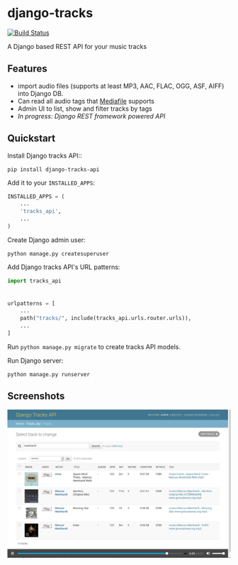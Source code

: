 # django-tracks

[![Build Status](https://travis-ci.com/ifischer/django-tracks-api.svg?branch=develop)](https://travis-ci.com/ifischer/django-tracks-api)

A Django based REST API for your music tracks

Features
--------

* import audio files (supports at least MP3, AAC, FLAC, OGG, ASF, AIFF) into Django DB.
* Can read all audio tags that [Mediafile](https://github.com/beetbox/mediafile) supports 
* Admin UI to list, show and filter tracks by tags
* *In progress: Django REST framework powered API*

Quickstart
----------

Install Django tracks API::

```shell script
pip install django-tracks-api
```

Add it to your `INSTALLED_APPS`:

```python
INSTALLED_APPS = (
    ...
    'tracks_api',
    ...
)
```

Create Django admin user:

```shell script
python manage.py createsuperuser
```

Add Django tracks API's URL patterns:

```python
import tracks_api


urlpatterns = [
    ...
    path("tracks/", include(tracks_api.urls.router.urls)),
    ...
]
```
Run `python manage.py migrate` to create tracks API models.

Run Django server:

```shell script
python manage.py runserver
```

Screenshots
-----------

![alt text](doc/images/admin.png "Admin view")
